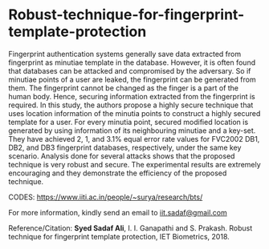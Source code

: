 # Robust-technique-for-fingerprint-template-protection
Fingerprint authentication systems generally save data extracted from fingerprint as minutiae template in the database. However, it is often found that databases can be attacked and compromised by the adversary. So if minutiae points of a user are leaked, the fingerprint can be generated from them. The fingerprint cannot be changed as the finger is a part of the human body. Hence, securing information extracted from the fingerprint is required. In this study, the authors propose a highly secure technique that uses location information of the minutia points to construct a highly secured template for a user. For every minutia point, secured modified location is generated by using information of its neighbouring minutiae and a key-set. They have achieved 2, 1, and 3.1% equal error rate values for FVC2002 DB1, DB2, and DB3 fingerprint databases, respectively, under the same key scenario. Analysis done for several attacks shows that the proposed technique is very robust and secure. The experimental results are extremely encouraging and they demonstrate the efficiency of the proposed technique.



CODES: https://www.iiti.ac.in/people/~surya/research/bts/

For more information, kindly send an email to iit.sadaf@gmail.com

Reference/Citation:  **Syed Sadaf Ali**, I. I. Ganapathi and S. Prakash. Robust technique for fingerprint template protection, IET Biometrics, 2018.
